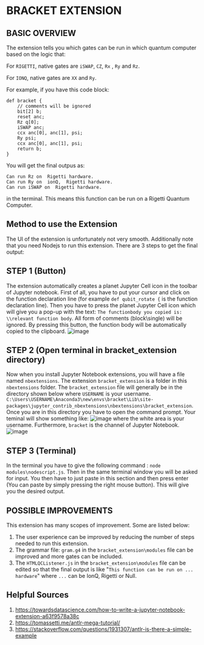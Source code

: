 BRACKET EXTENSION
=================================
BASIC OVERVIEW
-----------------------------------
The extension tells you which gates can be run in which quantum computer based on the logic that: 

For `RIGETTI`, native gates are `iSWAP`, `CZ`, `Rx` , `Ry` and `Rz`.

For `IONQ`, native gates are `XX` and `Ry`.

For example, if you have this code block:
```
def bracket {
    // comments will be ignored
    bit[2] b;  
    reset anc;  
    Rz q[0];    
    iSWAP anc;
    ccx anc[0], anc[1], psi;
    Ry psi;  
    ccx anc[0], anc[1], psi;       
    return b;  
}
```

You will get the final outpus as:
```
Can run Rz on  Rigetti hardware.
Can run Ry on  ionQ,  Rigetti hardware.
Can run iSWAP on  Rigetti hardware.
```
in the terminal. This means this function can be run on a Rigetti Quantum Computer.



Method to use the Extension
-----------------------------------

The UI of the extension is unfortunately not very smooth. Additionally note that you need Nodejs to run this extension. There are 3 steps to get the final output:

STEP 1 (Button)
-----------------------------------
The extension automatically creates a planet Jupyter Cell icon in the toolbar of Jupyter notebook. First of all, you have to put your cursor and click on the function declaration line (for example `def qubit_rotate {` is the function declaration line). Then you have to press the  planet Jupyter Cell icon which will give you a pop-up with the text: `The functionbody you copied is: \\relevant function body`. All form of comments (block\single) will be ignored. By pressing this button, the function body will be automatically copied to the clipboard. 
![image](https://user-images.githubusercontent.com/59942853/122107160-c79d1780-cde8-11eb-824e-6de7d52fe678.png)


STEP 2 (Open terminal in bracket_extension directory)
-----------------------------------
Now when you install Jupyter Notebook extensions, you will have a file named `nbextensions`. The extension `bracket_extension` is a folder in this `nbextensions` folder. The `bracket_extension` file will generally be in the directory shown below where `USERNAME` is your username.
`C:\Users\USERNAME\Anaconda3\new\envs\bracket\Lib\site-packages\jupyter_contrib_nbextensions\nbextensions\bracket_extension`.
Once you are in this directory you have to open the command prompt. Your teminal will show something like:
![image](https://user-images.githubusercontent.com/59942853/122107504-2367a080-cde9-11eb-8a67-72fac40a8e60.png)
where the white area is your username.
Furthermore, `bracket` is the channel of Jupyter Notebook. 
![image](https://user-images.githubusercontent.com/59942853/122124479-5582fd80-cdfd-11eb-9a6f-4fd2756b948a.png)


STEP 3 (Terminal)
-----------------------------------
In the terminal you have to give the following command : `node modules\nodescript.js`. Then in the same terminal window you will be asked for input. You then have to just paste in this section and then press enter (You can paste by simply pressing the right mouse button). This will give you the desired output.



POSSIBLE IMPROVEMENTS
-----------------------------------
This extension has many scopes of improvement. Some are listed below:

1. The user experience can be improved by reducing the number of steps needed to run this extension. 
2. The grammar file: `gram.g4` in the `bracket_extension\modules` file can be improved and more gates can be included.
3. The `HTMLQCListener.js` in the `bracket_extension\modules` file can be edited so that the final output is like "`This function can be run on ... hardware`" where `...` can be IonQ, Rigetti or Null.

Helpful Sources
--------------------------------

1. https://towardsdatascience.com/how-to-write-a-jupyter-notebook-extension-a63f9578a38c
2. https://tomassetti.me/antlr-mega-tutorial/
3. https://stackoverflow.com/questions/1931307/antlr-is-there-a-simple-example




